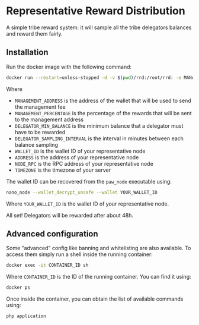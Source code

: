 # Representative Reward Distribution

A simple tribe reward system: it will sample all the tribe delegators balances and reward them fairly.

## Installation 

Run the docker image with the following command:
```bash
docker run --restart=unless-stopped -d -v $(pwd)/rrd:/root/rrd: -e MANAGEMENT_ADDRESS=... -e MANAGEMENT_PERCENTAGE=15 -e DELEGATOR_MIN_BALANCE=1 -e DELEGATOR_SAMPLING_INTERVAL=5 -e WALLET_ID=... -e ADDRESS=... -e NODE_RPC="http://localhost:7076" -e TIMEZONE=UTC representative-reward-distribution
```

Where
- `MANAGEMENT_ADDRESS` is the address of the wallet that will be used to send the management fee
- `MANAGEMENT_PERCENTAGE` is the percentage of the rewards that will be sent to the management address
- `DELEGATOR_MIN_BALANCE` is the minimum balance that a delegator must have to be rewarded
- `DELEGATOR_SAMPLING_INTERVAL` is the interval in minutes between each balance sampling
- `WALLET_ID` is the wallet ID of your representative node
- `ADDRESS` is the address of your representative node
- `NODE_RPC` is the RPC address of your representative node
- `TIMEZONE` is the timezone of your server

The wallet ID can be recovered from the `paw_node` executable using:
```bash
nano_node --wallet_decrypt_unsafe --wallet YOUR_WALLET_ID
```

Where `YOUR_WALLET_ID` is the wallet ID of your representative node.

All set! Delegators will be rewarded after about 48h.

## Advanced configuration

Some "advanced" config like banning and whitelisting are also available. To access them simply run a shell inside the running container:

```bash
docker exec -it CONTAINER_ID sh
```

Where `CONTAINER_ID` is the ID of the running container. You can find it using:
```bash
docker ps
```

Once inside the container, you can obtain the list of available commands using:
```bash
php application
```
